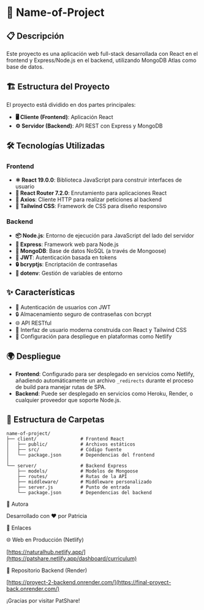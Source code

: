 # 🚀 Name-of-Project

## 📋 Descripción
Este proyecto es una aplicación web full-stack desarrollada con React en el frontend y Express/Node.js en el backend, utilizando MongoDB Atlas como base de datos.

## 🏗️ Estructura del Proyecto
El proyecto está dividido en dos partes principales:
- **🖥️ Cliente (Frontend)**: Aplicación React
- **⚙️ Servidor (Backend)**: API REST con Express y MongoDB

## 🛠️ Tecnologías Utilizadas

### Frontend
- **⚛️ React 19.0.0**: Biblioteca JavaScript para construir interfaces de usuario
- **🧭 React Router 7.2.0**: Enrutamiento para aplicaciones React
- **🔄 Axios**: Cliente HTTP para realizar peticiones al backend
- **🎨 Tailwind CSS**: Framework de CSS para diseño responsivo

### Backend
- **📦 Node.js**: Entorno de ejecución para JavaScript del lado del servidor
- **🚂 Express**: Framework web para Node.js
- **🍃 MongoDB**: Base de datos NoSQL (a través de Mongoose)
- **🔐 JWT**: Autenticación basada en tokens
- **🔒 bcryptjs**: Encriptación de contraseñas
- **🔧 dotenv**: Gestión de variables de entorno



## ✨ Características
- 🔐 Autenticación de usuarios con JWT
- 🔒 Almacenamiento seguro de contraseñas con bcrypt
- 🌐 API RESTful
- 💅 Interfaz de usuario moderna construida con React y Tailwind CSS
- 🚀 Configuración para despliegue en plataformas como Netlify

## 🌍 Despliegue
- **Frontend**: Configurado para ser desplegado en servicios como Netlify, añadiendo automáticamente un archivo `_redirects` durante el proceso de build para manejar rutas de SPA.
- **Backend**: Puede ser desplegado en servicios como Heroku, Render, o cualquier proveedor que soporte Node.js.

## 📁 Estructura de Carpetas
```
name-of-project/
├── client/                # Frontend React
│   ├── public/            # Archivos estáticos
│   ├── src/               # Código fuente
│   └── package.json       # Dependencias del frontend
│
└── server/                # Backend Express
    ├── models/            # Modelos de Mongoose
    ├── routes/            # Rutas de la API
    ├── middleware/        # Middleware personalizado
    ├── server.js          # Punto de entrada
    └── package.json       # Dependencias del backend
```


👤 Autora

Desarrollado con ❤️ por Patricia

🔗 Enlaces

🌐 Web en Producción (Netlify)

[https://naturalhub.netlify.app/](https://patshare.netlify.app/dashboard/curriculum)

📂 Repositorio Backend (Render)

[https://proyect-2-backend.onrender.com/](https://final-proyect-back.onrender.com/)


¡Gracias por visitar PatShare!
